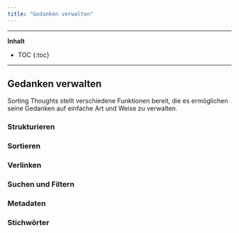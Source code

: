 ```yaml
---
title: "Gedanken verwalten"
---
```

---------------
__Inhalt__
* TOC
{:toc}
---------------

## Gedanken verwalten

Sorting Thoughts stellt verschiedene Funktionen bereit, die es ermöglichen seine Gedanken auf einfache Art und Weise zu verwalten.

### Strukturieren

### Sortieren

### Verlinken

### Suchen und Filtern

### Metadaten

### Stichwörter
